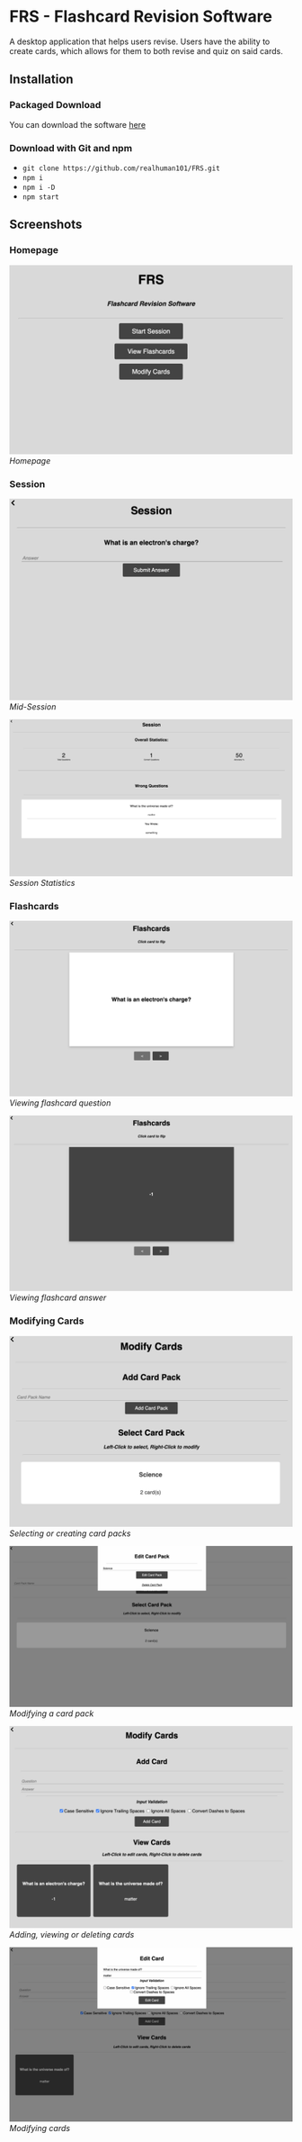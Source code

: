 # FRS - Flashcard Revision Software
A desktop application that helps users revise. Users have the ability to create cards, which allows for them to both revise and quiz on said cards.  
  
## Installation
### Packaged Download
You can download the software [here](https://realhuman101.github.io/FRS/downloads/)
### Download with Git and npm
- `git clone https://github.com/realhuman101/FRS.git`
- `npm i`
- `npm i -D`
- `npm start`

## Screenshots
### Homepage
![](assets/screenshots/homepage.png)  
*Homepage*

### Session
![](assets/screenshots/session1.png)  
*Mid-Session*  
  
![](assets/screenshots/session2.png)
*Session Statistics*

### Flashcards
![](assets/screenshots/flashcard1.png)  
*Viewing flashcard question*  
  
![](assets/screenshots/flashcard2.png)  
*Viewing flashcard answer*

### Modifying Cards
![](assets/screenshots/modCards1.png)
*Selecting or creating card packs*  
  
![](assets/screenshots/modCards3.png)  
*Modifying a card pack*  

![](assets/screenshots/modCards2.png)  
*Adding, viewing or deleting cards*
  
![](assets/screenshots/modCards4.png)  
*Modifying cards*
